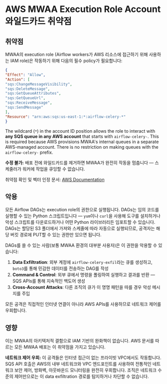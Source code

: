 # AWS MWAA Execution Role Account 와일드카드 취약점

## 취약점

MWAA의 execution role (Airflow workers가 AWS 리소스에 접근하기 위해 사용하는 IAM role)은 작동하기 위해 다음의 필수 policy가 필요합니다:
```json
{
"Effect": "Allow",
"Action": [
"sqs:ChangeMessageVisibility",
"sqs:DeleteMessage",
"sqs:GetQueueAttributes",
"sqs:GetQueueUrl",
"sqs:ReceiveMessage",
"sqs:SendMessage"
],
"Resource": "arn:aws:sqs:us-east-1:*:airflow-celery-*"
}
```
The wildcard (`*`) in the account ID position allows the role to interact with **any SQS queue in any AWS account** that starts with `airflow-celery-`. This is required because AWS provisions MWAA's internal queues in a separate AWS-managed account. There is no restriction on making queues with the `airflow-celery-` prefix.

**수정 불가:** 배포 전에 와일드카드를 제거하면 MWAA가 완전히 작동을 멈춥니다 — 스케줄러가 워커에 작업을 큐잉할 수 없습니다.

취약점 확인 및 벡터 인정 문서: [AWS Documentation](https://docs.aws.amazon.com/mwaa/latest/userguide/mwaa-create-role.html)

## 악용

모든 Airflow DAGs는 execution role의 권한으로 실행됩니다. DAGs는 임의 코드를 실행할 수 있는 Python 스크립트입니다 — `yum`이나 `curl`을 사용해 도구를 설치하거나 악성 스크립트를 다운로드하거나 어떤 Python 라이브러리든 임포트할 수 있습니다. DAGs는 할당된 S3 폴더에서 가져와 스케줄에 따라 자동으로 실행되므로, 공격자는 해당 버킷 경로에 PUT할 수 있는 권한만 있으면 됩니다.

DAGs를 쓸 수 있는 사람(보통 MWAA 환경의 대부분 사용자)은 이 권한을 악용할 수 있습니다:

1. **Data Exfiltration**: 외부 계정에 `airflow-celery-exfil`라는 큐를 생성하고, `boto3`를 통해 민감한 데이터를 전송하는 DAG를 작성
2. **Command & Control**: 외부 큐에서 명령을 폴링하여 실행하고 결과를 반환 — SQS APIs를 통해 지속적인 백도어 생성
3. **Cross-Account Attacks**: 다른 조직의 큐가 이 명명 패턴을 따를 경우 악성 메시지를 주입

모든 공격은 직접적인 인터넷 연결이 아니라 AWS APIs를 사용하므로 네트워크 제어를 우회합니다.

## 영향

이는 MWAA의 아키텍처적 결함으로 IAM 기반의 완화책이 없습니다. AWS 문서를 따르는 모든 MWAA 배포는 이 취약점을 가지고 있습니다.

**네트워크 제어 우회:** 이 공격들은 인터넷 접근이 없는 프라이빗 VPC에서도 작동합니다. SQS API 호출은 AWS의 내부 네트워크와 VPC 엔드포인트를 사용하여 전통적인 네트워크 보안 제어, 방화벽, 아웃바운드 모니터링을 완전히 우회합니다. 조직은 네트워크 수준의 제어만으로는 이 data exfiltration 경로를 탐지하거나 차단할 수 없습니다.
